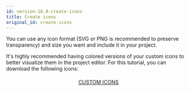 ```yaml
---
id: version-18.0-create-icons
title: Create icons
original_id: create-icons
---
```


You can use any icon format (SVG or PNG is recommended to preserve transparency) and size you want and include it in your project.

It's highly recommended having colored versions of your custom icons to better visualize them in the project editor. For this tutorial, you can download the following icons:

<div markdown="1" style="text-align: center; margin-top: 20px">
<a class="button"
href="../assets/en/custom-icons/Custom-Icons.zip">CUSTOM ICONS</a>
</div>

